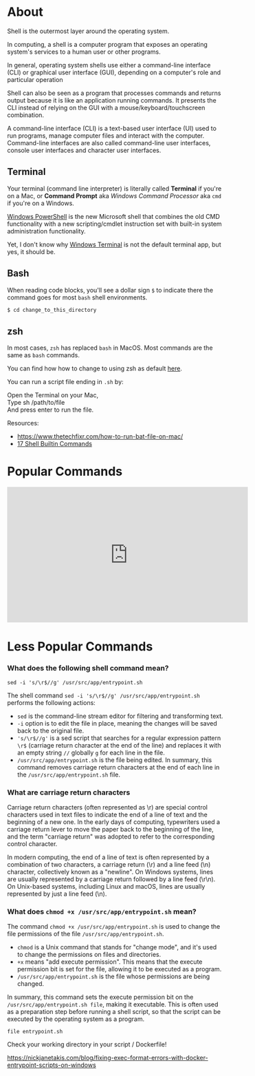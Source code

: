 # About

Shell is the outermost layer around the operating system.

In computing, a shell is a computer program that exposes an operating system's services to a human user or other programs. 

In general, operating system shells use either a command-line interface (CLI) or graphical user interface (GUI), depending on a computer's role and particular operation

Shell can also be seen as a program that processes commands and returns output because it is like an application running commands. It presents the CLI instead of relying on the GUI with a mouse/keyboard/touchscreen combination.

A command-line interface (CLI) is a text-based user interface (UI) used to run programs, manage computer files and interact with the computer. Command-line interfaces are also called command-line user interfaces, console user interfaces and character user interfaces.

## Terminal

Your terminal (command line interpreter) is literally called **Terminal** if you're on a Mac, or **Command Prompt** aka *Windows Command Processor* aka `cmd` if you're on a Windows. 

[Windows PowerShell][powershell-vs-cmd] is the new Microsoft shell that combines the old CMD functionality with a new scripting/cmdlet instruction set with built-in system administration functionality.

Yet, I don't know why [Windows Terminal][windows-terminal] is not the default terminal app, but yes, it should be.

## Bash

When reading code blocks, you'll see a dollar sign `$` to indicate there the command goes for most `bash` shell environments.

```bash
$ cd change_to_this_directory
```

## zsh

In most cases, `zsh` has replaced `bash` in MacOS. Most commands are the same as `bash` commands.

You can find how how to change to using zsh as default [here](https://support.apple.com/guide/terminal/change-the-default-shell-trml113/mac#:~:text=The%20default%20shell%20is%20zsh,windows%20and%20tabs%20open%20with.&text=In%20the%20Terminal%20app%20on,shell%20you%20want%20to%20use.).

You can run a script file ending in `.sh` by:  

Open the Terminal on your Mac,  
Type sh /path/to/file  
And press enter to run the file.

Resources:
- https://www.thetechfixr.com/how-to-run-bat-file-on-mac/
- [17 Shell Builtin Commands](https://zsh.sourceforge.io/Doc/Release/Shell-Builtin-Commands.html)

# Popular Commands

<iframe width="560" height="315" src="https://www.youtube.com/embed/Jfvg3CS1X3A" title="YouTube video player" frameborder="0" allow="accelerometer; autoplay; clipboard-write; encrypted-media; gyroscope; picture-in-picture; web-share" allowfullscreen></iframe>

# Less Popular Commands

### What does the following shell command mean?
`sed -i 's/\r$//g' /usr/src/app/entrypoint.sh`

The shell command `sed -i 's/\r$//g' /usr/src/app/entrypoint.sh` performs the following actions:

- `sed` is the command-line stream editor for filtering and transforming text.
- `-i` option is to edit the file in place, meaning the changes will be saved back to the original file.
- `'s/\r$//g'` is a sed script that searches for a regular expression pattern `\r$` (carriage return character at the end of the line) and replaces it with an empty string `//` globally `g` for each line in the file.
- `/usr/src/app/entrypoint.sh` is the file being edited.
In summary, this command removes carriage return characters at the end of each line in the `/usr/src/app/entrypoint.sh` file.

### What are carriage return characters

Carriage return characters (often represented as \r) are special control characters used in text files to indicate the end of a line of text and the beginning of a new one. In the early days of computing, typewriters used a carriage return lever to move the paper back to the beginning of the line, and the term "carriage return" was adopted to refer to the corresponding control character.

In modern computing, the end of a line of text is often represented by a combination of two characters, a carriage return (\r) and a line feed (\n) character, collectively known as a "newline". On Windows systems, lines are usually represented by a carriage return followed by a line feed (\r\n). On Unix-based systems, including Linux and macOS, lines are usually represented by just a line feed (\n).

### What does `chmod +x /usr/src/app/entrypoint.sh` mean?

The command `chmod +x /usr/src/app/entrypoint.sh` is used to change the file permissions of the file `/usr/src/app/entrypoint.sh`.

- `chmod` is a Unix command that stands for "change mode", and it's used to change the permissions on files and directories.
- `+x` means "add execute permission". This means that the execute permission bit is set for the file, allowing it to be executed as a program.
- `/usr/src/app/entrypoint.sh` is the file whose permissions are being changed.

In summary, this command sets the execute permission bit on the `/usr/src/app/entrypoint.sh file`, making it executable. This is often used as a preparation step before running a shell script, so that the script can be executed by the operating system as a program.

`file entrypoint.sh`

Check your working directory in your script / Dockerfile!

https://nickjanetakis.com/blog/fixing-exec-format-errors-with-docker-entrypoint-scripts-on-windows

[powershell-vs-cmd]: https://www.varonis.com/blog/powershell-vs-cmd
[windows-terminal]: https://learn.microsoft.com/en-us/windows/terminal/